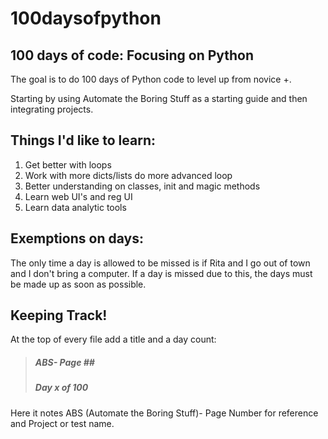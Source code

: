 # 100daysofpython
## 100 days of code: Focusing on Python
The goal is to do 100 days of Python code to level up from novice +.

Starting by using Automate the Boring Stuff as a starting guide and then integrating projects.

## Things I'd like to learn:
1. Get better with loops
2. Work with more dicts/lists do more advanced loop
3. Better understanding on classes, init and magic methods
4. Learn web UI's and reg UI 
5. Learn data analytic tools

## Exemptions on days:
The only time a day is allowed to be missed is if Rita and I go out of town and I don't bring a computer.  If a day is missed due to this, the days must be made up as soon as possible.

## Keeping Track!
At the top of every file add a title and a day count:
> ##### ABS- Page ## <Project title>
> ##### Day x of 100

Here it notes ABS (Automate the Boring Stuff)- Page Number for reference and Project or test name.

